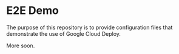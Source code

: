 # E2E Demo
The purpose of this repository is to provide configuration files that demonstrate the use of Google Cloud Deploy. 

More soon.